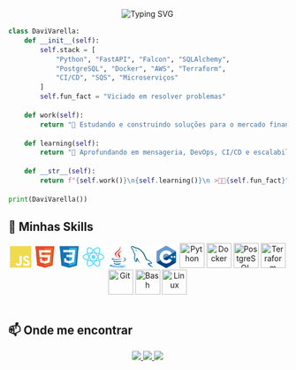 <div align="center">
  <img src="https://readme-typing-svg.herokuapp.com?font=Poppins&weight=600&size=30&pause=2000&color=6C0AD9&center=true&vCenter=true&width=450&lines=Eai%2C+eu+sou+Davi+Varella!+%F0%9F%91%8B;" alt="Typing SVG" />
</div>

```python
class DaviVarella:
    def __init__(self):
        self.stack = [
            "Python", "FastAPI", "Falcon", "SQLAlchemy",
            "PostgreSQL", "Docker", "AWS", "Terraform",
            "CI/CD", "SQS", "Microserviços"
        ]
        self.fun_fact = "Viciado em resolver problemas"

    def work(self):
        return "🔭 Estudando e construindo soluções para o mercado financeiro"

    def learning(self):
        return "🌱 Aprofundando em mensageria, DevOps, CI/CD e escalabilidade"

    def __str__(self):
        return f"{self.work()}\n{self.learning()}\n >🚀🦄{self.fun_fact}"

print(DaviVarella())

```

## 🚀 Minhas Skills

<div align="center">
    <img src="https://raw.githubusercontent.com/devicons/devicon/master/icons/javascript/javascript-plain.svg" alt="JavaScript" height="40" width="40">
    <img src="https://raw.githubusercontent.com/devicons/devicon/master/icons/html5/html5-original.svg" alt="HTML5" height="40" width="40">
    <img src="https://raw.githubusercontent.com/devicons/devicon/master/icons/css3/css3-original.svg" alt="CSS3" height="40" width="40">
    <img src="https://raw.githubusercontent.com/devicons/devicon/master/icons/react/react-original.svg" alt="React" height="40" width="40">
    <img src="https://raw.githubusercontent.com/devicons/devicon/master/icons/java/java-original.svg" alt="Java" height="40" width="40">
    <img src="https://raw.githubusercontent.com/devicons/devicon/master/icons/mysql/mysql-original.svg" alt="SQL" height="40" width="40">
    <img src="https://raw.githubusercontent.com/devicons/devicon/master/icons/cplusplus/cplusplus-original.svg" alt="C++" height="40" width="40">
    <img src="https://cdn.jsdelivr.net/gh/devicons/devicon/icons/python/python-original.svg" title="Python" width="45" height="45" /> 
    <img src="https://cdn.jsdelivr.net/gh/devicons/devicon/icons/docker/docker-original.svg" title="Docker" width="45" height="45" /> 
    <img src="https://cdn.jsdelivr.net/gh/devicons/devicon/icons/postgresql/postgresql-original.svg" title="PostgreSQL" width="45" height="45" />
    <img src="https://cdn.jsdelivr.net/gh/devicons/devicon/icons/terraform/terraform-original.svg" title="Terraform" width="45" height="45" />  
    <img src="https://cdn.jsdelivr.net/gh/devicons/devicon/icons/git/git-original.svg" title="Git" width="45" height="45" /> 
    <img src="https://cdn.jsdelivr.net/gh/devicons/devicon/icons/bash/bash-original.svg" title="Bash" width="45" height="45" /> 
    <img src="https://cdn.jsdelivr.net/gh/devicons/devicon/icons/linux/linux-original.svg" title="Linux" width="45" height="45" />
</div>

<br>

## 📫 Onde me encontrar

<div align="center"> 
  <a href="https://instagram.com/davizuks" target="_blank"> <img src="https://img.shields.io/badge/-Instagram-%23E4405F?style=for-the-badge&logo=instagram&logoColor=white" /> 
  <a href="https://www.linkedin.com/in/davivarella/" target="_blank"> <img src="https://img.shields.io/badge/-LinkedIn-%230077B5?style=for-the-badge&logo=linkedin&logoColor=white" /> </a> 
  <a href="mailto:davivarelladev@gmail.com"> <img src="https://img.shields.io/badge/-Gmail-%23333?style=for-the-badge&logo=gmail&logoColor=white" /> </a> 
</div>

<br>

